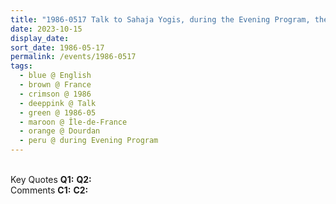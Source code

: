 ```yaml
---
title: "1986-0517 Talk to Sahaja Yogis, during the Evening Program, the day before Śhrī Devī Pūjā, French Seminar, Dourdan (47 kms SW of Paris), Île-de-France, France"
date: 2023-10-15
display_date: 
sort_date: 1986-05-17
permalink: /events/1986-0517
tags:
  - blue @ English
  - brown @ France
  - crimson @ 1986
  - deeppink @ Talk
  - green @ 1986-05
  - maroon @ Île-de-France
  - orange @ Dourdan
  - peru @ during Evening Program
---
```


<br>

<wave-list>
  <list-title color="DarkSeaGreen" width="55">Key Quotes</list-title>
  <list-item color="BlanchedAlmond" width="280"><b>Q1:</b> <i></i></list-item>
  <list-item color="Lavender" width="280"><b>Q2:</b> <i></i></list-item>
</wave-list>

<br>

<wave-list>
  <list-title color="DarkSeaGreen" width="55">Comments</list-title>
  <list-item color="BlanchedAlmond" width="280"><b>C1:</b> <i></i></list-item>
  <list-item color="Lavender" width="280"><b>C2:</b> <i></i></list-item>
</wave-list>